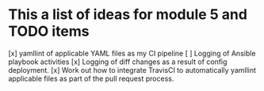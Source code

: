 # This a list of ideas for module 5 and TODO items

[x] yamllint of applicable YAML files as my CI pipeline
[ ] Logging of Ansible playbook activities
[x] Logging of diff changes as a result of config deployment.
[x] Work out how to integrate TravisCI to automatically yamllint applicable files as part of the pull request process.
